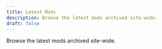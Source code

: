 ```yaml
---
title: Latest Mods
description: Browse the latest mods archived site-wide.
draft: false
---
```


Browse the latest mods archived site-wide.